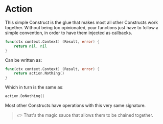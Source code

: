 # Action

This simple Construct is the glue that makes most all other Constructs work together. Without being too opinionated, your functions just have to follow a simple convention, in order to have them injected as callbacks.

```go
func(ctx context.Context) (Result, error) {
	return nil, nil
}
```
Can be written as:

```go
func(ctx context.Context) (Result, error) {
	return action.Nothing()
}
```

Which in turn is the same as:

```go
action.DoNothing()
```

Most other Constructs have operations with this very same signature. 

> 👉 That's the magic sauce that allows them to be chained together.